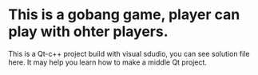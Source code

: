 # This is a gobang game, player can play with ohter players.

This is a Qt-c++ project build with visual sdudio, you can see solution file here.
It  may help you learn how to make a middle Qt project.
